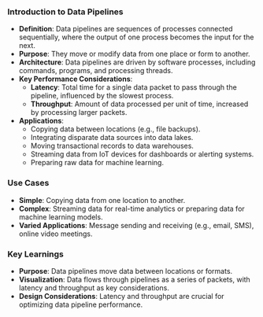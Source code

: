 ### Introduction to Data Pipelines

- **Definition**: Data pipelines are sequences of processes connected sequentially, where the output of one process becomes the input for the next. 
- **Purpose**: They move or modify data from one place or form to another.
- **Architecture**: Data pipelines are driven by software processes, including commands, programs, and processing threads.
- **Key Performance Considerations**:
  - **Latency**: Total time for a single data packet to pass through the pipeline, influenced by the slowest process.
  - **Throughput**: Amount of data processed per unit of time, increased by processing larger packets.
- **Applications**:
  - Copying data between locations (e.g., file backups).
  - Integrating disparate data sources into data lakes.
  - Moving transactional records to data warehouses.
  - Streaming data from IoT devices for dashboards or alerting systems.
  - Preparing raw data for machine learning.

### Use Cases

- **Simple**: Copying data from one location to another.
- **Complex**: Streaming data for real-time analytics or preparing data for machine learning models.
- **Varied Applications**: Message sending and receiving (e.g., email, SMS), online video meetings.

### Key Learnings

- **Purpose**: Data pipelines move data between locations or formats.
- **Visualization**: Data flows through pipelines as a series of packets, with latency and throughput as key considerations.
- **Design Considerations**: Latency and throughput are crucial for optimizing data pipeline performance.